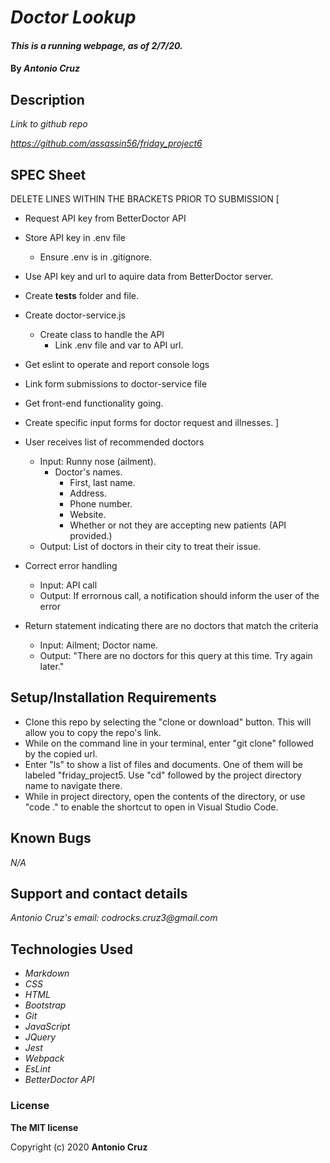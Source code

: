 # _Doctor Lookup_

#### _This is a running webpage, as of 2/7/20._

#### By _**Antonio Cruz**_

## Description

_Link to github repo_

_https://github.com/assassin56/friday_project6_


## SPEC Sheet

DELETE LINES WITHIN THE BRACKETS PRIOR TO SUBMISSION
[
  * Request API key from BetterDoctor API
  * Store API key in .env file
    * Ensure .env is in .gitignore.
  * Use API key and url to aquire data from BetterDoctor server.
  * Create __tests__ folder and file.
  * Create doctor-service.js
    * Create class to handle the API
      * Link .env file and var to API url.
  * Get eslint to operate and report console logs
  * Link form submissions to doctor-service file
  * Get front-end functionality going.
  * Create specific input forms for doctor request and illnesses.
]


* User receives list of recommended doctors
  * Input: Runny nose (ailment).
    * Doctor's names.
      * First, last name.
      * Address.
      * Phone number.
      * Website.
      * Whether or not they are accepting new patients (API provided.)
  * Output: List of doctors in their city to treat their issue.
* Correct error handling
  * Input: API call
  * Output: If errornous call, a notification should inform the user of the error
* Return statement indicating there are no doctors that match the criteria
  * Input: Ailment; Doctor name.
  * Output: "There are no doctors for this query at this time. Try again later."

## Setup/Installation Requirements

* Clone this repo by selecting the "clone or download" button. This will allow you to copy the repo's link.
* While on the command line in your terminal, enter "git clone" followed by the copied url.
* Enter "ls" to show a list of files and documents. One of them will be labeled "friday_project5. Use "cd" followed by the project directory name to navigate there. 
* While in project directory, open the contents of the directory, or use "code ." to enable the shortcut to open in Visual Studio Code. 

## Known Bugs

_N/A_

## Support and contact details

_Antonio Cruz's email:_
_codrocks.cruz3@gmail.com_

## Technologies Used

* _Markdown_
* _CSS_
* _HTML_
* _Bootstrap_
* _Git_
* _JavaScript_
* _JQuery_
* _Jest_
* _Webpack_
* _EsLint_
* _BetterDoctor API_


### License

**The MIT license**

Copyright (c) 2020 **Antonio Cruz**